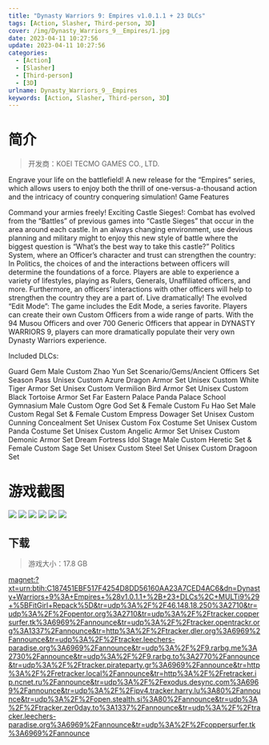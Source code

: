 ```yaml
---
title: "Dynasty Warriors 9: Empires v1.0.1.1 + 23 DLCs"
tags: [Action, Slasher, Third-person, 3D]
cover: /img/Dynasty_Warriors_9__Empires/1.jpg
date: 2023-04-11 10:27:56
update: 2023-04-11 10:27:56
categories: 
  - [Action]
  - [Slasher]
  - [Third-person]
  - [3D]
urlname: Dynasty_Warriors_9__Empires
keywords: [Action, Slasher, Third-person, 3D]
---
```

# 简介

> 开发商：KOEI TECMO GAMES CO., LTD.

Engrave your life on the battlefield!
A new release for the “Empires” series, which allows users to enjoy both the thrill of one-versus-a-thousand action and the intricacy of country conquering simulation!
Game Features

Command your armies freely! Exciting Castle Sieges!: Combat has evolved from the “Battles” of previous games into “Castle Sieges” that occur in the area around each castle. In an always changing environment, use devious planning and military might to enjoy this new style of battle where the biggest question is “What’s the best way to take this castle?”
Politics System, where an Officer’s character and trust can strengthen the country: In Politics, the choices of and the interactions between officers will determine the foundations of a force. Players are able to experience a variety of lifestyles, playing as Rulers, Generals, Unaffiliated officers, and more. Furthermore, an officers’ interactions with other officers will help to strengthen the country they are a part of.
Live dramatically! The evolved “Edit Mode”: The game includes the Edit Mode, a series favorite. Players can create their own Custom Officers from a wide range of parts. With the 94 Musou Officers and over 700 Generic Officers that appear in DYNASTY WARRIORS 9, players can more dramatically populate their very own Dynasty Warriors experience.

Included DLCs:

Guard Gem
Male Custom Zhao Yun Set
Scenario/Gems/Ancient Officers Set
Season Pass
Unisex Custom Azure Dragon Armor Set
Unisex Custom White Tiger Armor Set
Unisex Custom Vermilion Bird Armor Set
Unisex Custom Black Tortoise Armor Set
Far Eastern Palace
Panda Palace
School Gymnasium
Male Custom Ogre God Set & Female Custom Fu Hao Set
Male Custom Regal Set & Female Custom Empress Dowager Set
Unisex Custom Cunning Concealment Set
Unisex Custom Fox Costume Set
Unisex Custom Panda Costume Set
Unisex Custom Angelic Armor Set
Unisex Custom Demonic Armor Set
Dream Fortress
Idol Stage
Male Custom Heretic Set & Female Custom Sage Set
Unisex Custom Steel Set
Unisex Custom Dragoon Set

# 游戏截图

![](/img/Dynasty_Warriors_9__Empires/2.jpg)
![](/img/Dynasty_Warriors_9__Empires/3.jpg)
![](/img/Dynasty_Warriors_9__Empires/4.jpg)
![](/img/Dynasty_Warriors_9__Empires/5.jpg)
![](/img/Dynasty_Warriors_9__Empires/6.jpg)
![](/img/Dynasty_Warriors_9__Empires/7.jpg)


## 下载

> 游戏大小：17.8 GB

[magnet:?xt=urn:btih:C187451EBF517F4254D8DD56160AA23A7CED4AC6&amp;dn=Dynasty+Warriors+9%3A+Empires+%28v1.0.1.1+%2B+23+DLCs%2C+MULTi9%29+%5BFitGirl+Repack%5D&amp;tr=udp%3A%2F%2F46.148.18.250%3A2710&amp;tr=udp%3A%2F%2Fopentor.org%3A2710&amp;tr=udp%3A%2F%2Ftracker.coppersurfer.tk%3A6969%2Fannounce&amp;tr=udp%3A%2F%2Ftracker.opentrackr.org%3A1337%2Fannounce&amp;tr=http%3A%2F%2Ftracker.dler.org%3A6969%2Fannounce&amp;tr=udp%3A%2F%2Ftracker.leechers-paradise.org%3A6969%2Fannounce&amp;tr=udp%3A%2F%2F9.rarbg.me%3A2730%2Fannounce&amp;tr=udp%3A%2F%2F9.rarbg.to%3A2770%2Fannounce&amp;tr=udp%3A%2F%2Ftracker.pirateparty.gr%3A6969%2Fannounce&amp;tr=http%3A%2F%2Fretracker.local%2Fannounce&amp;tr=http%3A%2F%2Fretracker.ip.ncnet.ru%2Fannounce&amp;tr=udp%3A%2F%2Fexodus.desync.com%3A6969%2Fannounce&amp;tr=udp%3A%2F%2Fipv4.tracker.harry.lu%3A80%2Fannounce&amp;tr=udp%3A%2F%2Fopen.stealth.si%3A80%2Fannounce&amp;tr=udp%3A%2F%2Ftracker.zer0day.to%3A1337%2Fannounce&amp;tr=udp%3A%2F%2Ftracker.leechers-paradise.org%3A6969%2Fannounce&amp;tr=udp%3A%2F%2Fcoppersurfer.tk%3A6969%2Fannounce](magnet:?xt=urn:btih:C187451EBF517F4254D8DD56160AA23A7CED4AC6&amp;dn=Dynasty+Warriors+9%3A+Empires+%28v1.0.1.1+%2B+23+DLCs%2C+MULTi9%29+%5BFitGirl+Repack%5D&amp;tr=udp%3A%2F%2F46.148.18.250%3A2710&amp;tr=udp%3A%2F%2Fopentor.org%3A2710&amp;tr=udp%3A%2F%2Ftracker.coppersurfer.tk%3A6969%2Fannounce&amp;tr=udp%3A%2F%2Ftracker.opentrackr.org%3A1337%2Fannounce&amp;tr=http%3A%2F%2Ftracker.dler.org%3A6969%2Fannounce&amp;tr=udp%3A%2F%2Ftracker.leechers-paradise.org%3A6969%2Fannounce&amp;tr=udp%3A%2F%2F9.rarbg.me%3A2730%2Fannounce&amp;tr=udp%3A%2F%2F9.rarbg.to%3A2770%2Fannounce&amp;tr=udp%3A%2F%2Ftracker.pirateparty.gr%3A6969%2Fannounce&amp;tr=http%3A%2F%2Fretracker.local%2Fannounce&amp;tr=http%3A%2F%2Fretracker.ip.ncnet.ru%2Fannounce&amp;tr=udp%3A%2F%2Fexodus.desync.com%3A6969%2Fannounce&amp;tr=udp%3A%2F%2Fipv4.tracker.harry.lu%3A80%2Fannounce&amp;tr=udp%3A%2F%2Fopen.stealth.si%3A80%2Fannounce&amp;tr=udp%3A%2F%2Ftracker.zer0day.to%3A1337%2Fannounce&amp;tr=udp%3A%2F%2Ftracker.leechers-paradise.org%3A6969%2Fannounce&amp;tr=udp%3A%2F%2Fcoppersurfer.tk%3A6969%2Fannounce)